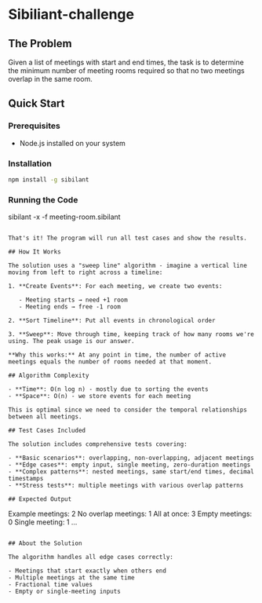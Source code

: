 # Sibiliant-challenge

## The Problem

Given a list of meetings with start and end times, the task is to determine the minimum number of meeting rooms required so that no two meetings overlap in the same room.

## Quick Start

### Prerequisites

- Node.js installed on your system

### Installation

```bash
npm install -g sibilant
```

### Running the Code

sibilant -x -f meeting-room.sibilant

```

That's it! The program will run all test cases and show the results.

## How It Works

The solution uses a "sweep line" algorithm - imagine a vertical line moving from left to right across a timeline:

1. **Create Events**: For each meeting, we create two events:

   - Meeting starts → need +1 room
   - Meeting ends → free -1 room

2. **Sort Timeline**: Put all events in chronological order

3. **Sweep**: Move through time, keeping track of how many rooms we're using. The peak usage is our answer.

**Why this works:** At any point in time, the number of active meetings equals the number of rooms needed at that moment.

## Algorithm Complexity

- **Time**: O(n log n) - mostly due to sorting the events
- **Space**: O(n) - we store events for each meeting

This is optimal since we need to consider the temporal relationships between all meetings.

## Test Cases Included

The solution includes comprehensive tests covering:

- **Basic scenarios**: overlapping, non-overlapping, adjacent meetings
- **Edge cases**: empty input, single meeting, zero-duration meetings
- **Complex patterns**: nested meetings, same start/end times, decimal timestamps
- **Stress tests**: multiple meetings with various overlap patterns

## Expected Output

```

Example meetings: 2
No overlap meetings: 1
All at once: 3
Empty meetings: 0
Single meeting: 1
...

```

## About the Solution

The algorithm handles all edge cases correctly:

- Meetings that start exactly when others end
- Multiple meetings at the same time
- Fractional time values
- Empty or single-meeting inputs
```
